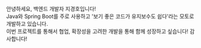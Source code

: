 안녕하세요, 백엔드 개발자 지경호입니다!<br>
Java와 Spring Boot를 주로 사용하고 '보기 좋은 코드가 유지보수도 쉽다'라는 모토로 개발하고 있습니다.<br>
이번 프로젝트를 통해서 협업, 확장성을 고려한 개발을 통해 함께 성장하고 싶습니다! 감사합니다!<br>